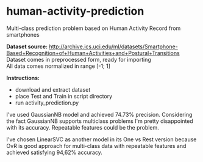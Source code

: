 # human-activity-prediction
Multi-class prediction problem based on Human Activity Record from smartphones

**Dataset source:** http://archive.ics.uci.edu/ml/datasets/Smartphone-Based+Recognition+of+Human+Activities+and+Postural+Transitions  
Dataset comes in preprocessed form, ready for importing  
All data comes normalized in range [-1; 1]

**Instructions:**  
- download and extract dataset  
- place Test and Train in script directory  
- run activity_prediction.py  

I've used GaussianNB model and achieved 74.73% precision. Considering the fact GaussianNB supports multiclass problems I'm pretty disappointed with its accuracy. Repeatable features could be the problem.  

I've chosen LinearSVC as another model in its One vs Rest version because OvR is good approach for multi-class data with repeatable features and achieved satisfying 94,62% accuracy.
